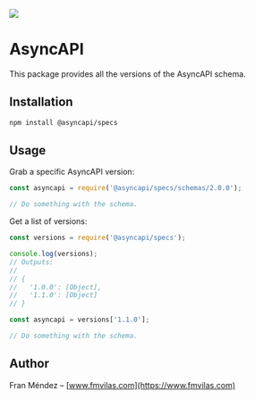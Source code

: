 ![](https://travis-ci.org/asyncapi/asyncapi-node.svg?branch=master)

# AsyncAPI

This package provides all the versions of the AsyncAPI schema.

## Installation

```bash
npm install @asyncapi/specs
```

## Usage

Grab a specific AsyncAPI version:

```js
const asyncapi = require('@asyncapi/specs/schemas/2.0.0');

// Do something with the schema.
```

Get a list of versions:

```js
const versions = require('@asyncapi/specs');

console.log(versions);
// Outputs:
//
// {
//   '1.0.0': [Object],
//   '1.1.0': [Object]
// }

const asyncapi = versions['1.1.0'];

// Do something with the schema.
```

## Author

Fran Méndez – [www.fmvilas.com](https://www.fmvilas.com)
